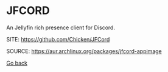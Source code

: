 # JFCORD

 An Jellyfin rich presence client for Discord.

 SITE: https://github.com/Chicken/JFCord

 SOURCE: https://aur.archlinux.org/packages/jfcord-appimage

 [Go back](https://portable-linux-apps.github.io/apps.html)
